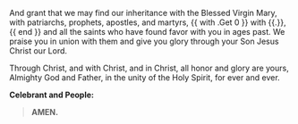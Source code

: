 And grant that we may find our inheritance with the Blessed Virgin Mary, with patriarchs, prophets, apostles, and martyrs, {{ with .Get 0 }} with {{.}},{{ end }} and all the saints who have found favor with you in ages past. We praise you in union with them and give you glory through your Son Jesus Christ our Lord.

Through Christ, and with Christ, and in Christ, all honor and glory are yours, Almighty God and Father, in the unity of the Holy Spirit, for ever and ever.

**Celebrant and People:**
> **AMEN.**
